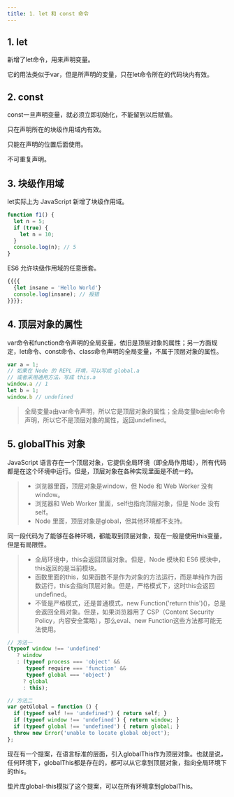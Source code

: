 ```yaml
---
title: 1. let 和 const 命令
---
```


## 1. let

新增了let命令，用来声明变量。

它的用法类似于var，但是所声明的变量，只在let命令所在的代码块内有效。

## 2. const 

const一旦声明变量，就必须立即初始化，不能留到以后赋值。

只在声明所在的块级作用域内有效。

只能在声明的位置后面使用。

不可重复声明。

## 3. 块级作用域

let实际上为 JavaScript 新增了块级作用域。

``` js
function f1() {
  let n = 5;
  if (true) {
    let n = 10;
  }
  console.log(n); // 5
}
```

ES6 允许块级作用域的任意嵌套。

``` js
{{{{
  {let insane = 'Hello World'}
  console.log(insane); // 报错
}}}};
```

## 4. 顶层对象的属性

var命令和function命令声明的全局变量，依旧是顶层对象的属性；另一方面规定，let命令、const命令、class命令声明的全局变量，不属于顶层对象的属性。

``` js
var a = 1;
// 如果在 Node 的 REPL 环境，可以写成 global.a
// 或者采用通用方法，写成 this.a
window.a // 1
let b = 1;
window.b // undefined
```

>全局变量a由var命令声明，所以它是顶层对象的属性；全局变量b由let命令声明，所以它不是顶层对象的属性，返回undefined。

## 5. globalThis 对象

JavaScript 语言存在一个顶层对象，它提供全局环境（即全局作用域），所有代码都是在这个环境中运行。但是，顶层对象在各种实现里面是不统一的。

>* 浏览器里面，顶层对象是window，但 Node 和 Web Worker 没有window。
>* 浏览器和 Web Worker 里面，self也指向顶层对象，但是 Node 没有self。
>* Node 里面，顶层对象是global，但其他环境都不支持。

同一段代码为了能够在各种环境，都能取到顶层对象，现在一般是使用this变量，但是有局限性。


>* 全局环境中，this会返回顶层对象。但是，Node 模块和 ES6 模块中，this返回的是当前模块。
>* 函数里面的this，如果函数不是作为对象的方法运行，而是单纯作为函数运行，this会指向顶层对象。但是，严格模式下，这时this会返回undefined。
>* 不管是严格模式，还是普通模式，new Function('return this')()，总是会返回全局对象。但是，如果浏览器用了 CSP（Content Security Policy，内容安全策略），那么eval、new Function这些方法都可能无法使用。

``` js
// 方法一
(typeof window !== 'undefined'
   ? window
   : (typeof process === 'object' &&
      typeof require === 'function' &&
      typeof global === 'object')
     ? global
     : this);

// 方法二
var getGlobal = function () {
  if (typeof self !== 'undefined') { return self; }
  if (typeof window !== 'undefined') { return window; }
  if (typeof global !== 'undefined') { return global; }
  throw new Error('unable to locate global object');
};
```

现在有一个提案，在语言标准的层面，引入globalThis作为顶层对象。也就是说，任何环境下，globalThis都是存在的，都可以从它拿到顶层对象，指向全局环境下的this。

垫片库global-this模拟了这个提案，可以在所有环境拿到globalThis。
